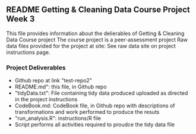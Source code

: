 ## README Getting & Cleaning Data Course Project Week 3
This file provides information about the delierables of Getting & Cleaning Data Course project
The course project is a peer-assessment project 
Raw data files provided for the project at site: See raw data site on project instructions page.

### Project Deliverables

* Github repo at link "test-repo2"
* README.md": this file, in Github repo 
* "tidyData.txt": File containing tidy data produced uploaded as directed in the project instructions
* CodeBook.md: CodeBook file, in Github repo with descriptions of transformations and work performed to produce the resuts 
* "run_analysis.R": instructions/R file 
* Script performs all activities required to proudce the tidy data file
